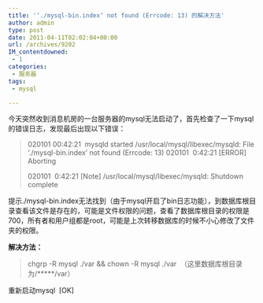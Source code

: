 ```yaml
---
title: '‘./mysql-bin.index’ not found (Errcode: 13) 的解决方法'
author: admin
type: post
date: 2011-04-11T02:02:04+00:00
url: /archives/9202
IM_contentdowned:
 - 1
categories:
 - 服务器
tags:
 - mysql

---
```

今天突然收到消息机房的一台服务器的mysql无法启动了，首先检查了一下mysql的错误日志，发现最后出现以下错误：

> 020101 00:42:21  mysqld started
> /usr/local/mysql/libexec/mysqld: File ‘./mysql-bin.index’ not found (Errcode: 13)
> 020101  0:42:21 [ERROR] Aborting
>
> 020101  0:42:21 [Note] /usr/local/mysql/libexec/mysqld: Shutdown complete

提示./mysql-bin.index无法找到（由于mysql开启了bin日志功能），到数据库根目录查看该文件是存在的，可能是文件权限的问题，查看了数据库根目录的权限是700，所有者和用户组都是root，可能是上次转移数据库的时候不小心修改了文件夹的权限。

**解决方法：**

> chgrp -R mysql ./var && chown -R mysql ./var  （这里数据库根目录为/\*****/var）

重新启动mysql  [OK]